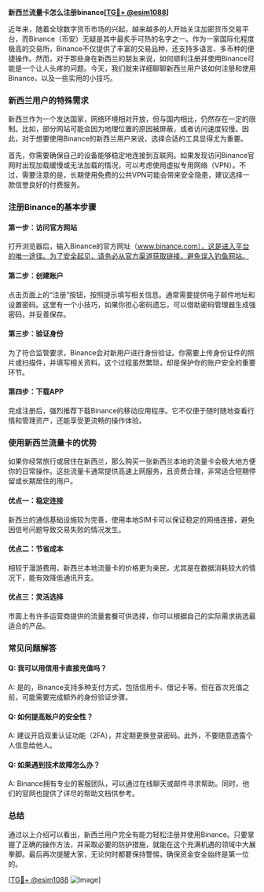**新西兰流量卡怎么注册binance[[TG💪+ @esim1088](https://t.me/s/esim1088)]**

近年来，随着全球数字货币市场的兴起，越来越多的人开始关注加密货币交易平台，而Binance（币安）无疑是其中最炙手可热的名字之一。作为一家国际化程度极高的交易所，Binance不仅提供了丰富的交易品种，还支持多语言、多币种的便捷操作。然而，对于那些身在新西兰的朋友来说，如何顺利注册并使用Binance可能是一个让人头疼的问题。今天，我们就来详细聊聊新西兰用户该如何注册和使用Binance，以及一些实用的小技巧。

### 新西兰用户的特殊需求

新西兰作为一个发达国家，网络环境相对开放，但与国内相比，仍然存在一定的限制。比如，部分网站可能会因为地理位置的原因被屏蔽，或者访问速度较慢。因此，对于想要使用Binance的新西兰用户来说，选择合适的工具显得尤为重要。

首先，你需要确保自己的设备能够稳定地连接到互联网。如果发现访问Binance官网时出现加载缓慢或无法加载的情况，可以考虑使用虚拟专用网络（VPN）。不过，需要注意的是，长期使用免费的公共VPN可能会带来安全隐患，建议选择一款信誉良好的付费服务。

### 注册Binance的基本步骤

#### 第一步：访问官方网站

打开浏览器后，输入Binance的官方网址（www.binance.com），这是进入平台的唯一途径。为了安全起见，请务必从官方渠道获取链接，避免误入钓鱼网站。

#### 第二步：创建账户

点击页面上的“注册”按钮，按照提示填写相关信息。通常需要提供电子邮件地址和设置密码。这里有一个小技巧，如果你担心密码遗忘，可以借助密码管理器生成强密码，并妥善保存。

#### 第三步：验证身份

为了符合监管要求，Binance会对新用户进行身份验证。你需要上传身份证件的照片或扫描件，并填写相关资料。这个过程虽然繁琐，却是保护你的账户安全的重要环节。

#### 第四步：下载APP

完成注册后，强烈推荐下载Binance的移动应用程序。它不仅便于随时随地查看行情和管理资产，还能享受更流畅的操作体验。

### 使用新西兰流量卡的优势

如果你经常旅行或居住在新西兰，那么购买一张新西兰本地的流量卡会极大地方便你的日常操作。这些流量卡通常提供高速上网服务，且资费合理，非常适合短期停留或长期居住的用户。

#### 优点一：稳定连接

新西兰的通信基础设施较为完善，使用本地SIM卡可以保证稳定的网络连接，避免因信号问题导致交易失败的情况发生。

#### 优点二：节省成本

相较于漫游费用，新西兰本地流量卡的价格更为亲民，尤其是在数据消耗较大的情况下，能有效降低通讯开支。

#### 优点三：灵活选择

市面上有许多运营商提供的流量套餐可供选择，你可以根据自己的实际需求挑选最适合的产品。

### 常见问题解答

#### Q: 我可以用信用卡直接充值吗？

A: 是的，Binance支持多种支付方式，包括信用卡、借记卡等。但在首次充值之前，可能需要完成额外的身份验证步骤。

#### Q: 如何提高账户的安全性？

A: 建议开启双重认证功能（2FA），并定期更换登录密码。此外，不要随意透露个人信息给他人。

#### Q: 如果遇到技术故障怎么办？

A: Binance拥有专业的客服团队，可以通过在线聊天或邮件寻求帮助。同时，他们的官网也提供了详尽的帮助文档供参考。

### 总结

通过以上介绍可以看出，新西兰用户完全有能力轻松注册并使用Binance。只要掌握了正确的操作方法，并采取必要的防护措施，就能在这个充满机遇的领域中大展拳脚。最后再次提醒大家，无论何时都要保持警惕，确保资金安全始终是第一位的。

[[TG💪+ @esim1088](https://t.me/s/esim1088) ![Image](https://i.postimg.cc/4NQfJmqS/Snipaste-2025-05-13-00-14-12.png)]